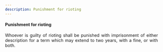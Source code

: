 ```yaml
---
description: Punishment for rioting
---
```


#### Punishment for rioting
<div style="text-align: justify">

Whoever is guilty of rioting shall be punished with imprisonment of either description for a term which may extend to two years, with a fine, or with both.

</div>
